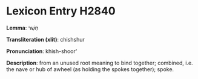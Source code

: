# Lexicon Entry H2840

**Lemma**: חִשֻּׁר

**Transliteration (xlit)**: chishshur

**Pronunciation**: khish-shoor'

**Description**:
from an unused root meaning to bind together; combined, i.e. the nave or hub of awheel (as holding the spokes together); spoke.
